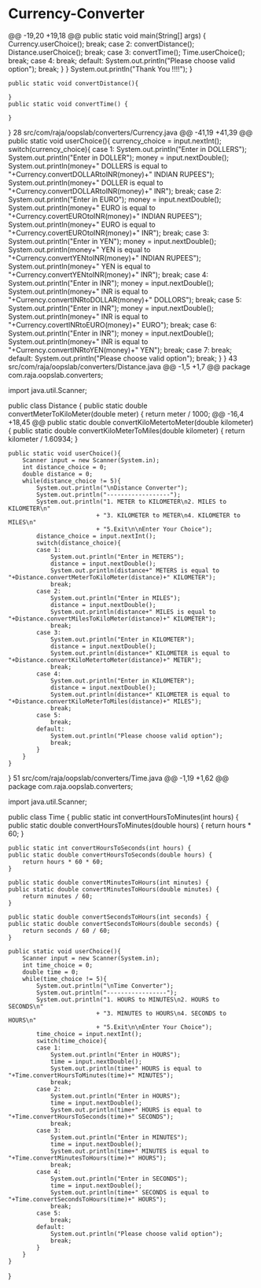 # Currency-Converter
@@ -19,20 +19,18 @@ public static void main(String[] args) {
        		Currency.userChoice();
        		break;
        	case 2:
        		convertDistance();
        		Distance.userChoice();
        		break;
        	case 3:
        		convertTime();
        		Time.userChoice();
        		break;
        	case 4:
        		break;
        	default:
        		System.out.println("Please choose valid option");
        		break;
        	}
        }
        System.out.println("Thank You !!!!");
    }

    public static void convertDistance(){

    }
    public static void convertTime() {

    }
}
  28  src/com/raja/oopslab/converters/Currency.java 
@@ -41,19 +41,39 @@ public static void userChoice(){
        	currency_choice = input.nextInt();
        	switch(currency_choice){
        	case 1:
        		System.out.println("Enter in DOLLERS");
        		System.out.println("Enter in DOLLER");
        		money = input.nextDouble();
        		System.out.println(money+" DOLLERS is equal to "+Currency.convertDOLLARtoINR(money)+" INDIAN RUPEES");
        		System.out.println(money+" DOLLER is equal to "+Currency.convertDOLLARtoINR(money)+" INR");
        		break;
        	case 2:
        		System.out.println("Enter in EURO");
        		money = input.nextDouble();
        		System.out.println(money+" EURO is equal to "+Currency.covertEUROtoINR(money)+" INDIAN RUPEES");
        		System.out.println(money+" EURO is equal to "+Currency.covertEUROtoINR(money)+" INR");
        		break;
        	case 3:
        		System.out.println("Enter in YEN");
        		money = input.nextDouble();
        		System.out.println(money+" YEN is equal to "+Currency.convertYENtoINR(money)+" INDIAN RUPEES");
        		System.out.println(money+" YEN is equal to "+Currency.convertYENtoINR(money)+" INR");
        		break;
        	case 4:
        		System.out.println("Enter in INR");
        		money = input.nextDouble();
        		System.out.println(money+" INR is equal to "+Currency.convertINRtoDOLLAR(money)+" DOLLORS");
        		break;
        	case 5:
        		System.out.println("Enter in INR");
        		money = input.nextDouble();
        		System.out.println(money+" INR is equal to "+Currency.covertINRtoEURO(money)+" EURO");
        		break;
        	case 6:
        		System.out.println("Enter in INR");
        		money = input.nextDouble();
        		System.out.println(money+" INR is equal to "+Currency.convertINRtoYEN(money)+" YEN");
        		break;
        	case 7:
        		break;
        	default:
        		System.out.println("Please choose valid option");
        		break;
        	}
        }
  43  src/com/raja/oopslab/converters/Distance.java 
@@ -1,5 +1,7 @@
package com.raja.oopslab.converters;

import java.util.Scanner;

public class Distance {
	public static double convertMeterToKiloMeter(double meter) {
		return meter / 1000;
@@ -16,4 +18,45 @@ public static double convertKiloMetertoMeter(double kilometer) {
	public static double convertKiloMeterToMiles(double kilometer) {
		return kilometer / 1.60934;
	}

	public static void userChoice(){
    	Scanner input = new Scanner(System.in);
        int distance_choice = 0;
        double distance = 0;
        while(distance_choice != 5){
        	System.out.println("\nDistance Converter");
        	System.out.println("------------------");
        	System.out.println("1. METER to KILOMETER\n2. MILES to KILOMETER\n"
        					 + "3. KILOMETER to METER\n4. KILOMETER to MILES\n"
        					 + "5.Exit\n\nEnter Your Choice");
        	distance_choice = input.nextInt();
        	switch(distance_choice){
        	case 1:
        		System.out.println("Enter in METERS");
        		distance = input.nextDouble();
        		System.out.println(distance+" METERS is equal to "+Distance.convertMeterToKiloMeter(distance)+" KILOMETER");
        		break;
        	case 2:
        		System.out.println("Enter in MILES");
        		distance = input.nextDouble();
        		System.out.println(distance+" MILES is equal to "+Distance.convertMilesToKiloMeter(distance)+" KILOMETER");
        		break;
        	case 3:
        		System.out.println("Enter in KILOMETER");
        		distance = input.nextDouble();
        		System.out.println(distance+" KILOMETER is equal to "+Distance.convertKiloMetertoMeter(distance)+" METER");
        		break;
        	case 4:
        		System.out.println("Enter in KILOMETER");
        		distance = input.nextDouble();
        		System.out.println(distance+" KILOMETER is equal to "+Distance.convertKiloMeterToMiles(distance)+" MILES");
        		break;
        	case 5:
        		break;
        	default:
        		System.out.println("Please choose valid option");
        		break;
        	}
        }
    }
}
 51  src/com/raja/oopslab/converters/Time.java 
@@ -1,19 +1,62 @@
package com.raja.oopslab.converters;

import java.util.Scanner;

public class Time {
	public static int convertHoursToMinutes(int hours) {
	public static double convertHoursToMinutes(double hours) {
		return hours * 60;
	}

	public static int convertHoursToSeconds(int hours) {
	public static double convertHoursToSeconds(double hours) {
		return hours * 60 * 60;
	}

	public static double convertMinutesToHours(int minutes) {
	public static double convertMinutesToHours(double minutes) {
		return minutes / 60;
	}

	public static double convertSecondsToHours(int seconds) {
	public static double convertSecondsToHours(double seconds) {
		return seconds / 60 / 60;
	}

	public static void userChoice(){
    	Scanner input = new Scanner(System.in);
        int time_choice = 0;
        double time = 0;
        while(time_choice != 5){
        	System.out.println("\nTime Converter");
        	System.out.println("-----------------");
        	System.out.println("1. HOURS to MINUTES\n2. HOURS to SECONDS\n"
        					 + "3. MINUTES to HOURS\n4. SECONDS to HOURS\n"
        					 + "5.Exit\n\nEnter Your Choice");
        	time_choice = input.nextInt();
        	switch(time_choice){
        	case 1:
        		System.out.println("Enter in HOURS");
        		time = input.nextDouble();
        		System.out.println(time+" HOURS is equal to "+Time.convertHoursToMinutes(time)+" MINUTES");
        		break;
        	case 2:
        		System.out.println("Enter in HOURS");
        		time = input.nextDouble();
        		System.out.println(time+" HOURS is equal to "+Time.convertHoursToSeconds(time)+" SECONDS");
        		break;
        	case 3:
        		System.out.println("Enter in MINUTES");
        		time = input.nextDouble();
        		System.out.println(time+" MINUTES is equal to "+Time.convertMinutesToHours(time)+" HOURS");
        		break;
        	case 4:
        		System.out.println("Enter in SECONDS");
        		time = input.nextDouble();
        		System.out.println(time+" SECONDS is equal to "+Time.convertSecondsToHours(time)+" HOURS");
        		break;
        	case 5:
        		break;
        	default:
        		System.out.println("Please choose valid option");
        		break;
        	}
        }
    }
}
